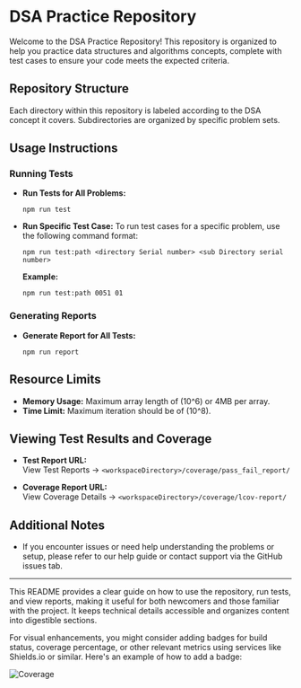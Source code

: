 # DSA Practice Repository

Welcome to the DSA Practice Repository! This repository is organized to help you practice data structures and algorithms concepts, complete with test cases to ensure your code meets the expected criteria.

## Repository Structure

Each directory within this repository is labeled according to the DSA concept it covers. Subdirectories are organized by specific problem sets.

## Usage Instructions

### Running Tests

- **Run Tests for All Problems:**
  ```
  npm run test
  ```

- **Run Specific Test Case:**
  To run test cases for a specific problem, use the following command format:
  ```
  npm run test:path <directory Serial number> <sub Directory serial number>
  ```
  **Example:**
  ```
  npm run test:path 0051 01
  ```

### Generating Reports

- **Generate Report for All Tests:**
  ```
  npm run report
  ```

## Resource Limits

- **Memory Usage:** Maximum array length of \(10^6\) or 4MB per array.
- **Time Limit:** Maximum iteration should be of \(10^8\).

## Viewing Test Results and Coverage

- **Test Report URL:**  
  View Test Reports -> `<workspaceDirectory>/coverage/pass_fail_report/`

- **Coverage Report URL:**  
  View Coverage Details -> `<workspaceDirectory>/coverage/lcov-report/`

## Additional Notes

- If you encounter issues or need help understanding the problems or setup, please refer to our help guide or contact support via the GitHub issues tab.

---

This README provides a clear guide on how to use the repository, run tests, and view reports, making it useful for both newcomers and those familiar with the project. It keeps technical details accessible and organizes content into digestible sections.

For visual enhancements, you might consider adding badges for build status, coverage percentage, or other relevant metrics using services like Shields.io or similar. Here's an example of how to add a badge:


![Coverage](https://img.shields.io/badge/coverage-95%25-brightgreen)


